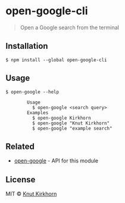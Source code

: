 # open-google-cli
> Open a Google search from the terminal

## Installation
```
$ npm install --global open-google-cli
```

## Usage
```
$ open-google --help

        Usage
          $ open-google <search query>
        Examples
          $ open-google Kirkhorn
          $ open-google "Knut Kirkhorn"
          $ open-google "example search"
```

## Related
- [open-google](https://github.com/knutkirkhorn/open-google) - API for this module

## License
MIT © [Knut Kirkhorn](LICENSE)